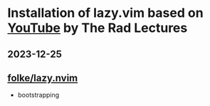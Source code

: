 # Installation of lazy.vim based on [YouTube](https://www.youtube.com/watch?v=ZjMzBd1Dqz8&t=5543s) by The Rad Lectures


## 2023-12-25

## [folke/lazy.nvim](http://github.com/folke/lazy.nvim)

* bootstrapping


